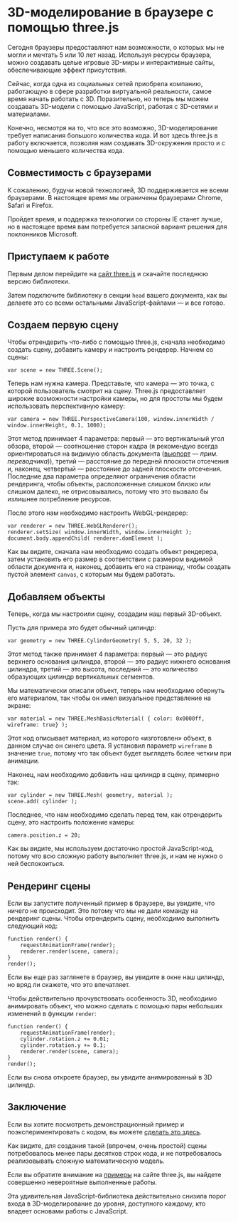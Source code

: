 # 3D-моделирование в браузере с помощью three.js

Сегодня браузеры предоставляют нам возможности, о которых мы не могли и мечтать
5 или 10 лет назад. Используя ресурсы браузера, можно создавать целые игровые 
3D-миры и интерактивные сайты, обеспечивающие эффект присутствия.

Сейчас, когда одна из социальных сетей приобрела компанию, работающую в сфере 
разработки виртуальной реальности, самое время начать работать с 3D. 
Поразительно, но теперь мы можем создавать 3D-модели с помощью JavaScript, 
работая с 3D-сетями и материалами.

Конечно, несмотря на то, что все это возможно, 3D-моделирование требует 
написания большого количества кода. И вот здесь three.js в работу включается, 
позволяя нам создавать 3D-окружения просто и с помощью меньшего количества кода.

## Совместимость с браузерами

К сожалению, будучи новой технологией, 3D поддерживается не всеми браузерами. 
В настоящее время мы ограничены браузерами Chrome, Safari и Firefox.

Пройдет время, и поддержка технологии со стороны IE станет лучше, но в настоящее 
время вам потребуется запасной вариант решения для поклонников Microsoft.

## Приступаем к работе

Первым делом перейдите на [сайт three.js][1] и скачайте последнюю версию 
библиотеки.

Затем подключите библиотеку в секции `head` вашего документа, как вы делаете
это со всеми остальными JavaScript-файлами — и все готово.

## Создаем первую сцену

Чтобы отрендерить что-либо с помощью three.js, сначала необходимо создать сцену, 
добавить камеру и настроить рендерер. Начнем со сцены:

	var scene = new THREE.Scene();

Теперь нам нужна камера. Представьте, что камера — это точка, с которой 
пользователь смотрит на сцену. Three.js предоставляет широкие возможности 
настройки камеры, но для простоты мы будем использовать перспективную камеру:

	var camera = new THREE.PerspectiveCamera(100, window.innerWidth / window.innerHeight, 0.1, 1000);

Этот метод принимает 4 параметра: первый — это вертикальный угол обзора, 
второй — соотношение сторон кадра (я рекомендую всегда ориентироваться на 
видимую область документа ([вьюпорт][4] — *прим. переводчика*)), третий — 
расстояние до передней плоскости отсечения и, наконец, четвертый — расстояние 
до задней плоскости отсечения. Последние два параметра определяют ограничения 
области рендеринга, чтобы объекты, расположенные слишком близко или слишком 
далеко, не отрисовывались, потому что это вызвало бы излишнее потребление 
ресурсов.

После этого нам необходимо настроить WebGL-рендерер:

	var renderer = new THREE.WebGLRenderer(); 
	renderer.setSize( window.innerWidth, window.innerHeight ); 
	document.body.appendChild( renderer.domElement );

Как вы видите, сначала нам необходимо создать объект рендерера, затем установить 
его размер в соответствии с размером видимой области документа и, наконец, 
добавить его на страницу, чтобы создать пустой элемент `canvas`, с которым мы 
будем работать.

## Добавляем объекты

Теперь, когда мы настроили сцену, создадим наш первый 3D-объект.

Пусть для примера это будет обычный цилиндр:

	var geometry = new THREE.CylinderGeometry( 5, 5, 20, 32 );

Этот метод также принимает 4 параметра: первый — это радиус верхнего основания 
цилиндра, второй — это радиус нижнего основания цилиндра, третий — это высота, 
последний — это количество образующих цилиндр вертикальных сегментов.

Мы математически описали объект, теперь нам необходимо обернуть его материалом,
так чтобы он имел визуальное представление на экране:

	var material = new THREE.MeshBasicMaterial( { color: 0x0000ff, wireframe: true} );

Этот код описывает материал, из которого «изготовлен» объект, в данном случае
он синего цвета. Я установил параметр `wireframe` в значение `true`, потому что 
так объект будет выглядеть более четким при анимации.

Наконец, нам необходимо добавить наш цилиндр в сцену, примерно так:

	var cylinder = new THREE.Mesh( geometry, material ); 
	scene.add( cylinder );

Последнее, что нам необходимо сделать перед тем, как отрендерить сцену, это 
настроить положение камеры:

	camera.position.z = 20;

Как вы видите, мы используем достаточно простой JavaScript-код, потому что
всю сложную работу выполняет three.js, и нам не нужно о ней беспокоиться.

## Рендеринг сцены

Если вы запустите полученный пример в браузере, вы увидите, что ничего не 
происходит. Это потому что мы не дали команду на рендеринг сцены. Чтобы 
отрендерить сцену, необходимо выполнить следующий код:

	function render() {
		requestAnimationFrame(render);
		renderer.render(scene, camera);
	}
	render();

Если вы еще раз заглянете в браузер, вы увидите в окне наш цилиндр, но вряд ли
скажете, что это впечатляет.

Чтобы действительно прочувствовать особенность 3D, необходимо анимировать объект,
что можно сделать с помощью пары небольших изменений в функции `render`:

	function render() {
		requestAnimationFrame(render);
		cylinder.rotation.z += 0.01;
		cylinder.rotation.y += 0.1;
		renderer.render(scene, camera);
	}
	render();

Если вы снова откроете браузер, вы увидите анимированный в 3D цилиндр.

## Заключение

Если вы хотите посмотреть демонстрационный пример и поэкспериментировать с 
кодом, вы можете [сделать это здесь][2].

Как видите, для создания такой (впрочем, очень простой) сцены потребовалось 
менее пары десятков строк кода, и не потребовалось реализовывать сложную
математическую модель.

Если вы обратите внимание на [примеры][3] на сайте three.js, вы найдете
совершенно невероятные выполненные работы.

Эта удивительная JavaScript-библиотека действительно снизила порог входа в 
3D-моделирование до уровня, доступного каждому, кто владеет основами работы 
с JavaScript.

[1]: http://threejs.org/
[2]: http://codepen.io/SaraVieira/pen/Ctnov
[3]: http://threejs.org/examples/
[4]: https://github.com/web-standards-ru/dictionary/blob/master/Dictionary.md#v
